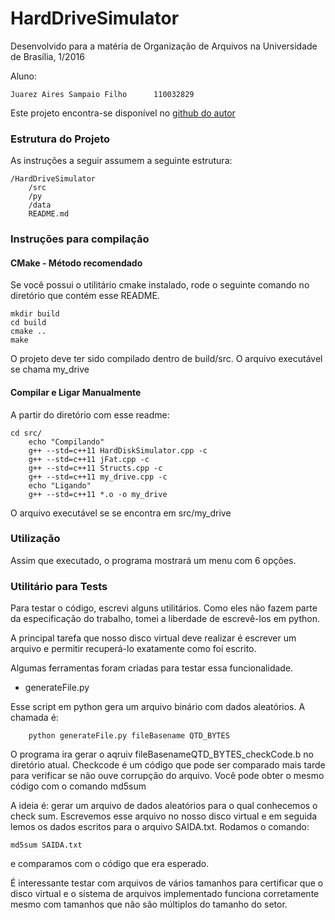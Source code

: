 # HardDriveSimulator
Desenvolvido para a matéria de Organização de Arquivos na Universidade de Brasília, 1/2016

Aluno:

    Juarez Aires Sampaio Filho		110032829


Este projeto encontra-se disponível no [github do autor](https://github.com/JuarezASF/HardDriveSimulator)


### Estrutura do Projeto

As instruções a seguir assumem a seguinte estrutura:

	/HardDriveSimulator
		/src
		/py
		/data
		README.md

### Instruções para compilação

#### CMake - Método recomendado 

Se você possui o utilitário cmake instalado, rode o seguinte comando no diretório que contém esse README.

	mkdir build
	cd build
	cmake ..
	make

O projeto deve ter sido compilado dentro de build/src. O arquivo executável se chama my_drive

#### Compilar e Ligar Manualmente

 A partir do diretório com esse readme:

	cd src/
		echo "Compilando"
		g++ --std=c++11 HardDiskSimulator.cpp -c
		g++ --std=c++11 jFat.cpp -c
		g++ --std=c++11 Structs.cpp -c
		g++ --std=c++11 my_drive.cpp -c
		echo "Ligando"
		g++ --std=c++11 *.o -o my_drive         

O arquivo executável se se encontra em src/my_drive



### Utilização

Assim que executado, o programa mostrará um menu com 6 opções. 


### Utilitário para Tests

Para testar o código, escrevi alguns utilitários. Como eles não fazem parte da especificação do trabalho, tomei a liberdade de escrevê-los em python.


A principal tarefa que nosso disco virtual deve realizar é escrever um arquivo e permitir recuperá-lo exatamente como foi escrito.

Algumas ferramentas foram criadas para testar essa funcionalidade.

* generateFile.py

Esse script em python gera um arquivo binário com dados aleatórios. A chamada é:

		python generateFile.py fileBasename QTD_BYTES

O programa ira gerar o aqruiv fileBasenameQTD_BYTES_checkCode.b no diretório atual. Checkcode é um código que pode
ser comparado mais tarde para verificar se não ouve corrupção do arquivo. Você pode obter o mesmo código com o comando
md5sum

A ideia é: gerar um arquivo de dados aleatórios para o qual conhecemos o check sum. Escrevemos esse arquivo no nosso disco virtual e em seguida lemos os dados escritos para o arquivo SAIDA.txt. Rodamos o comando:

	md5sum SAIDA.txt

e comparamos com o código que era esperado.

É interessante testar com arquivos de vários tamanhos para certificar que o disco virtual e o sistema de arquivos implementado
funciona corretamente mesmo com tamanhos que não são múltiplos do tamanho do setor.
